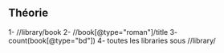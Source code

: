 ## Théorie

1- //library/book
2- //book[@type="roman"]/title
3- count(book[@type="bd"])
4- toutes les libraries sous //library/
